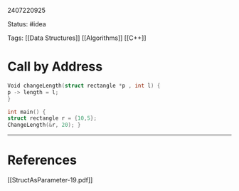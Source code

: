 2407220925

Status: #idea

Tags: [[Data Structures]] [[Algorithms]] [[C++]]

# Call by Address

```c++
Void changeLength(struct rectangle *p , int l) { 
p -> length = l; 
} 

int main() { 
struct rectangle r = {10,5}; 
ChangeLength(&r, 20); }

```


---
# References
[[StructAsParameter-19.pdf]]